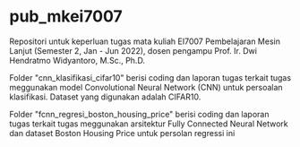# pub_mkei7007
Repositori untuk keperluan tugas mata kuliah EI7007 Pembelajaran Mesin Lanjut (Semester 2, Jan - Jun 2022), dosen pengampu Prof. Ir. Dwi Hendratmo Widyantoro, M.Sc., Ph.D.

Folder "cnn_klasifikasi_cifar10" berisi coding dan laporan tugas terkait tugas meggunakan model Convolutional Neural Network (CNN) untuk persoalan klasifikasi. Dataset yang digunakan adalah CIFAR10.

Folder "fcnn_regresi_boston_housing_price" berisi coding dan laporan tugas terkait tugas meggunakan arsitektur Fully Connected Neural Network dan dataset Boston
Housing Price untuk persolan regressi ini
